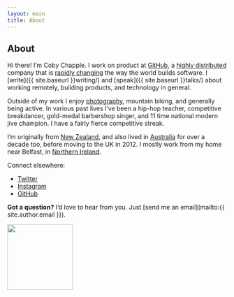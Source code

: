 ```yaml
---
layout: main
title: About
---
```


## About

Hi there! I’m Coby Chapple. I work on product at [GitHub](https://github.com), a [highly distributed](https://github.com/about/team) company that is [rapidly changing](https://github.com/about/press) the way the world builds software. I [write]({{ site.baseurl }}writing/) and [speak]({{ site.baseurl }}talks/) about working remotely, building products, and technology in general.

Outside of my work I enjoy [photography](https://instagram.com/cobyism), mountain biking, and generally being active. In various past lives I’ve been a hip-hop teacher, competitive breakdancer, gold-medal barbershop singer, and 11 time national modern jive champion. I have a fairly fierce competitive streak.

I’m originally from [New Zealand](http://cl.ly/ac0r), and also lived in [Australia](http://cl.ly/abvL) for over a decade too, before moving to the UK in 2012. I mostly work from my home near Belfast, in [Northern Ireland](http://cl.ly/acGZ).

Connect elsewhere:

- [Twitter](https://twitter.com/cobyism)
- [Instagram](https://instagram.com/cobyism)
- [GitHub](https://github.com/cobyism)

**Got a question?** I’d love to hear from you. Just [send me an email](mailto:{{ site.author.email }}).

<script type="text/javascript" src="https://cobyism.mautic.com/form/generate.js?id=1"></script>

<img src="{{ site.baseurl }}public/cobyism-fakesig.png" width="150px" />
